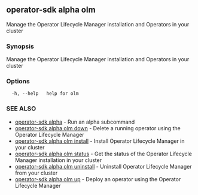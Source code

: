 ## operator-sdk alpha olm

Manage the Operator Lifecycle Manager installation and Operators in your cluster

### Synopsis

Manage the Operator Lifecycle Manager installation and Operators in your cluster

### Options

```
  -h, --help   help for olm
```

### SEE ALSO

* [operator-sdk alpha](operator-sdk_alpha.md)	 - Run an alpha subcommand
* [operator-sdk alpha olm down](operator-sdk_alpha_olm_down.md)	 - Delete a running operator using the Operator Lifecycle Manager
* [operator-sdk alpha olm install](operator-sdk_alpha_olm_install.md)	 - Install Operator Lifecycle Manager in your cluster
* [operator-sdk alpha olm status](operator-sdk_alpha_olm_status.md)	 - Get the status of the Operator Lifecycle Manager installation in your cluster
* [operator-sdk alpha olm uninstall](operator-sdk_alpha_olm_uninstall.md)	 - Uninstall Operator Lifecycle Manager from your cluster
* [operator-sdk alpha olm up](operator-sdk_alpha_olm_up.md)	 - Deploy an operator using the Operator Lifecycle Manager

